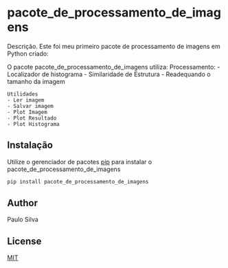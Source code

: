 # pacote_de_processamento_de_imagens

Descrição. 
Este foi meu primeiro pacote de processamento de imagens em Python criado:

O pacote pacote_de_processamento_de_imagens utiliza:
	Processamento:
	- Localizador de histograma
	- Similaridade de Estrutura
	- Readequando o tamanho da imagem

	Utilidades
	- Ler imagem 
	- Salvar imagem 
	- Plot Imagem 
	- Plot Resultado
	- Plot Histograma 

## Instalação

Utilize o gerenciador de pacotes [pip](https://pip.pypa.io/en/stable/) para instalar o pacote_de_processamento_de_imagens

```bash
pip install pacote_de_processamento_de_imagens
```

## Author
Paulo Silva

## License
[MIT](https://choosealicense.com/licenses/mit/)